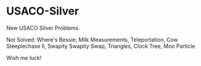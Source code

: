 # USACO-Silver
New USACO Silver Problems.

Not Solved:
Where's Bessie, Milk Measurements, Teleportation, Cow Steeplechase II, Swapity Swapity Swap, Triangles, Clock Tree, Moo Particle

Wish me luck!
